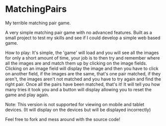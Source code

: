 # MatchingPairs
My terrible matching pair game.

A very simple matching pair game with no advanced features. Built as a small project to test my skills and see if I could develop a simple web based game. 

How to play: It's simple, the 'game' will load and you will see all the images for only a short amount of time, your job is to then try and remember where all the images are and match them up by clicking on the image fields. Clicking on an image field will display the image and then you have to click on another field, if the images are the same, that's one pair matched, if they aren't, the images aren't not matched and you have to try again and find the right pair. Once all the pairs have been matched, that's it! It will tell you how many tries it took you and a button will display allowing you to reset the game and play again.

Note: This version is not supported for viewing on mobile and tablet devices. (It will display on the devices but will be displayed incorrectly)

Feel free to fork and mess around with the source code!
